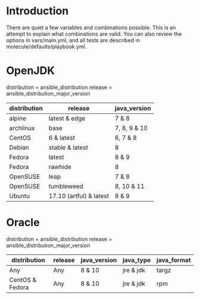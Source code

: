 # Introduction
There are quiet a few variables and combinations possible. This is an attempt
to explain what combinations are valid. You can also review the options in
vars/main.yml, and all tests are described in molecule/defaults/playbook.yml.

# OpenJDK

distribution = ansible_distribution
release = ansible_distribution_major_version

|distribution|release                  |java_version  |
|------------|-------------------------|--------------|
| alpine     | latest & edge           | 7 & 8        |
| archlinux  | base                    | 7, 8, 9 & 10 |
| CentOS     | 6 & latest              | 6, 7 & 8     |
| Debian     | stable & latest         | 8            |
| Fedora     | latest                  | 8 & 9        |
| Fedora     | rawhide                 | 8            |
| OpenSUSE   | leap                    | 7 & 8        |
| OpenSUSE   | tumbleweed              | 8, 10 & 11   |
| Ubuntu     | 17.10 (artful) & latest | 8 & 9        |

# Oracle

distribution = ansible_distribution
release = ansible_distribution_major_version

|distribution     |release     |java_version|java_type  |java_format|
|-----------------|------------|------------|-----------|-----------|
| Any             | Any        | 8 & 10     | jre & jdk | targz     |
| CentOS & Fedora | Any        | 8 & 10     | jre & jdk | rpm       |
